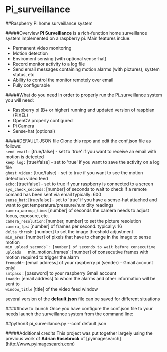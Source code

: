# Pi_surveillance
##Raspberry Pi home surveillance system

#####Overview
**Pi Surveillance** is a rich-function home surveillance system implemented on a raspberry pi. Main features inclue:  
* Permanent video monitoring  
* Motion detection  
* Enviroment sensing (with optional sense-hat)  
* Record monitor activity to a log file  
* Send email messages containing motion alarms (with pictures), system status, etc  
* Ability to control the monitor remotely over email  
* Fully configurable

#####What do you need
In order to properly run the Pi_surveillance system you will need:  
* Raspberry pi (B+ or higher) running and updated version of raspbian (PIXEL)  
* OpenCV properly configured   
* Pi Camera  
* Sense-hat (optional)  

#####DEFAULT.JSON file
Clone this repo and edit the conf.json file as follows:  
`send email:` [true/false] - set to 'true' if you want to receive an email with motion is detected  
`keep log:` [true/false] - set to 'true' if you want to save the activity on a log file  
`ghost video:` [true/false] - set to true if you want to see the motion detection video feed  
`echo`: [true/false] - set to true if your raspberry is connected to a screen  
`sys_check_seconds`: [number] of seconds to wait to check if a remote comand has been sent via email typically: 600  
`sense_hat`: [true/false] -  set to 'true' if you have a sense-hat attached and want to get temperature/pressure/humidity readings  
`camera_warmup_time`: [number] of seconds the camera needs to adjust focus, exposure, etc.  
`camera_resolution`: [number, number] to set the picture resolution  
`camera_fps`: [number] of frames per second. typically: 16  
`delta_thresh`: [number] to set the image threshold adjustment  
`min_area`: [number] of pixels that have to change in the image to sense motion  
`min_upload_seconds´: [number] of seconds to wait before consecutive uploads  
`min_motion_frames´: [number] of consecutive frames with motion required to trigger the alarm  
`fromaddr`: [email address] of your raspberry pi (sender) - Gmail account only!  
`smtpass` : [password] to your raspberry Gmail account  
`toaddr`: [email address] to whom the alarms and other information will be sent to  
`window_title` [title] of the video feed window  

several version of the **default.json** file can be saved for different situations

#####how to launch
Once you have configure the conf.json file to your needs launch the surveillance system from the command line:

##python3 pi_surveillance.py --conf default.json

#####Additional credits
This project was put together largely using the previous work of **Adrian Rosebrock** of [pyimagesearch] (http://www.pyimagesearch.com)
